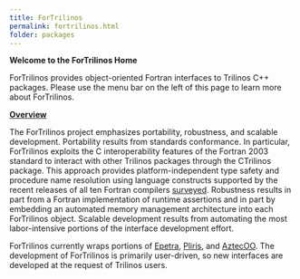 ```yaml
---
title: ForTrilinos
permalink: fortrilinos.html
folder: packages
---
```


**Welcome to the ForTrilinos Home**

ForTrilinos provides object-oriented Fortran interfaces to Trilinos C++ packages. Please use the menu bar on the left of this page to learn more about ForTrilinos.

<span style="text-decoration: underline;">**Overview**</span>

The ForTrilinos project emphasizes portability, robustness, and scalable development. Portability results from standards conformance. In particular, ForTrilinos exploits the C interoperability features of the Fortran 2003 standard to interact with other Trilinos packages through the CTrilinos package. This approach provides platform-independent type safety and procedure name resolution using language constructs supported by the recent releases of all ten Fortran compilers [surveyed](http://portal.acm.org/ft_gateway.cfm?id=1961365&type=pdf&CFID=21623089&CFTOKEN=87671454 "Chivers and Sleightholme survey"). Robustness results in part from a Fortran implementation of runtime assertions and in part by embedding an automated memory management architecture into each ForTrilinos object. Scalable development results from automating the most labor-intensive portions of the interface development effort.

ForTrilinos currently wraps portions of [Epetra](http://trilinos.org/packages/epetra/ "Trilinos Epetra package"), [Pliris](http://trilinos.org/packages/pliris "Trilinos Pliris home"), and [AztecOO](http://trilinos.org/packages/aztecoo/ "Trilinos AztecOO home"). The development of ForTrilinos is primarily user-driven, so new interfaces are developed at the request of Trilinos users.
